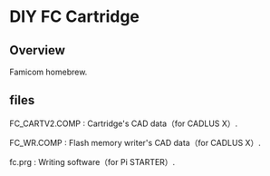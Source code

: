 # DIY FC Cartridge

## Overview

Famicom homebrew.

## files

FC_CARTV2.COMP : Cartridge's CAD data（for CADLUS X）.

FC_WR.COMP : Flash memory writer's CAD data（for CADLUS X）.

fc.prg : Writing software（for Pi STARTER）.

